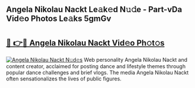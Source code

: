 ## Angela Nikolau Nackt Le𝚊k𝚎d N𝚞𝚍e - Part-vDa Vid𝚎o Photos Le𝚊ks 5gmGv

# <h2><a href="http://fbaikoh.evod.top/?m=Angela+Nikolau+Nackt">🔗 👉🔴 Angela Nikolau Nackt Vid𝚎o Ph𝚘t𝚘s</a></h2>

[![Angela Nikolau Nackt N𝚞d𝚎s](https://i.imgur.com/8V9OHl7.gif)](http://fbaikoh.evod.top/?m=Angela+Nikolau+Nackt)
Web personality Angela Nikolau Nackt and content creator, acclaimed for posting dance and lifestyle themes through popular dance challenges and brief vlogs. The media Angela Nikolau Nackt often sensationalizes the lives of public figures. 

